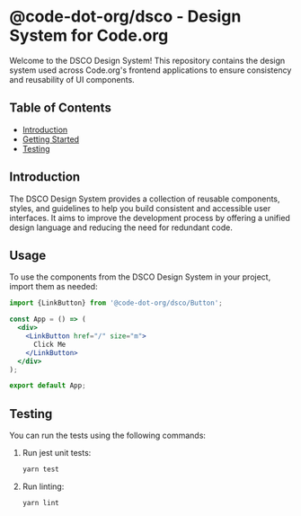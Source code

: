 # @code-dot-org/dsco - Design System for Code.org

Welcome to the DSCO Design System! This repository contains the design system used across Code.org's frontend applications to ensure consistency and reusability of UI components.

## Table of Contents

- [Introduction](#introduction)
- [Getting Started](#getting-started)
- [Testing](#testing)

## Introduction

The DSCO Design System provides a collection of reusable components, styles, and guidelines to help you build consistent and accessible user interfaces. It aims to improve the development process by offering a unified design language and reducing the need for redundant code.

## Usage

To use the components from the DSCO Design System in your project, import them as needed:

```jsx
import {LinkButton} from '@code-dot-org/dsco/Button';

const App = () => (
  <div>
    <LinkButton href="/" size="m">
      Click Me
    </LinkButton>
  </div>
);

export default App;
```

## Testing

You can run the tests using the following commands:

1. Run jest unit tests:

   ```bash
   yarn test
   ```

2. Run linting:

   ```bash
   yarn lint
   ```
